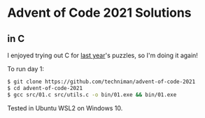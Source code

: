# Advent of Code 2021 Solutions
## in C

I enjoyed trying out C for [last year](https://github.com/techniman/advent-of-code-2020)'s puzzles, so I'm doing it again!

To run day 1:
```bash
$ git clone https://github.com/techniman/advent-of-code-2021
$ cd advent-of-code-2021
$ gcc src/01.c src/utils.c -o bin/01.exe && bin/01.exe
```

Tested in Ubuntu WSL2 on Windows 10.
